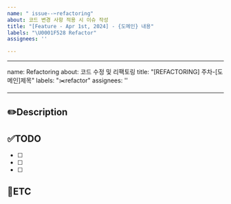 ```yaml
---
name: " issue--✂️refactoring"
about: 코드 변경 사항 적용 시 이슈 작성
title: "[Feature - Apr 1st, 2024] - {도메인} 내용"
labels: "\U0001F528 Refactor"
assignees: ''

---
```


---
name: Refactoring
about: 코드 수정 및 리팩토링
title: "[REFACTORING] 주차-[도메인]제목"
labels: "✂️refactor"
assignees: ''

---

✏️Description
-
<!--코드 수정 및 리팩토링에 관련된 이슈 설명-->

✅TODO
-
- [ ] <!-- todo -->
- [ ] <!-- todo -->
- [ ] <!-- todo -->

🐾ETC
-
